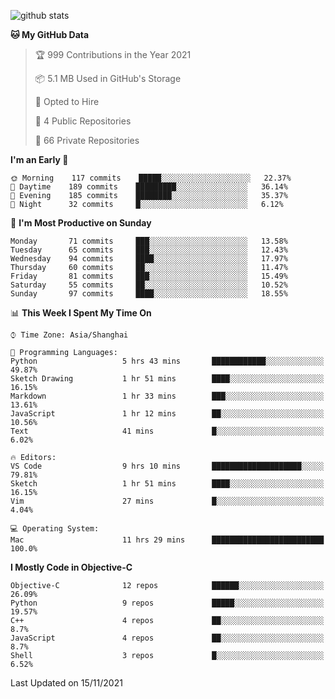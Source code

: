 
![github stats](https://github-readme-stats.vercel.app/api?username=ChesterYue&show_icons=true&count_private=true)

<!-- ![wakatime](https://github-readme-stats.vercel.app/api/wakatime?username=ChesterYue&layout=compact) -->

<!-- ![wakatime](https://github-readme-stats.vercel.app/api/top-langs/?username=ChesterYue&layout=compact) -->

<!--START_SECTION:waka-->
**🐱 My GitHub Data** 

> 🏆 999 Contributions in the Year 2021
 > 
> 📦 5.1 MB Used in GitHub's Storage 
 > 
> 💼 Opted to Hire
 > 
> 📜 4 Public Repositories 
 > 
> 🔑 66 Private Repositories  
 > 
**I'm an Early 🐤** 

```text
🌞 Morning    117 commits    █████░░░░░░░░░░░░░░░░░░░░   22.37% 
🌆 Daytime    189 commits    █████████░░░░░░░░░░░░░░░░   36.14% 
🌃 Evening    185 commits    ████████░░░░░░░░░░░░░░░░░   35.37% 
🌙 Night      32 commits     █░░░░░░░░░░░░░░░░░░░░░░░░   6.12%

```
📅 **I'm Most Productive on Sunday** 

```text
Monday       71 commits     ███░░░░░░░░░░░░░░░░░░░░░░   13.58% 
Tuesday      65 commits     ███░░░░░░░░░░░░░░░░░░░░░░   12.43% 
Wednesday    94 commits     ████░░░░░░░░░░░░░░░░░░░░░   17.97% 
Thursday     60 commits     ██░░░░░░░░░░░░░░░░░░░░░░░   11.47% 
Friday       81 commits     ███░░░░░░░░░░░░░░░░░░░░░░   15.49% 
Saturday     55 commits     ██░░░░░░░░░░░░░░░░░░░░░░░   10.52% 
Sunday       97 commits     ████░░░░░░░░░░░░░░░░░░░░░   18.55%

```


📊 **This Week I Spent My Time On** 

```text
⌚︎ Time Zone: Asia/Shanghai

💬 Programming Languages: 
Python                   5 hrs 43 mins       ████████████░░░░░░░░░░░░░   49.87% 
Sketch Drawing           1 hr 51 mins        ████░░░░░░░░░░░░░░░░░░░░░   16.15% 
Markdown                 1 hr 33 mins        ███░░░░░░░░░░░░░░░░░░░░░░   13.61% 
JavaScript               1 hr 12 mins        ██░░░░░░░░░░░░░░░░░░░░░░░   10.56% 
Text                     41 mins             █░░░░░░░░░░░░░░░░░░░░░░░░   6.02%

🔥 Editors: 
VS Code                  9 hrs 10 mins       ████████████████████░░░░░   79.81% 
Sketch                   1 hr 51 mins        ████░░░░░░░░░░░░░░░░░░░░░   16.15% 
Vim                      27 mins             █░░░░░░░░░░░░░░░░░░░░░░░░   4.04%

💻 Operating System: 
Mac                      11 hrs 29 mins      █████████████████████████   100.0%

```

**I Mostly Code in Objective-C** 

```text
Objective-C              12 repos            ██████░░░░░░░░░░░░░░░░░░░   26.09% 
Python                   9 repos             █████░░░░░░░░░░░░░░░░░░░░   19.57% 
C++                      4 repos             ██░░░░░░░░░░░░░░░░░░░░░░░   8.7% 
JavaScript               4 repos             ██░░░░░░░░░░░░░░░░░░░░░░░   8.7% 
Shell                    3 repos             █░░░░░░░░░░░░░░░░░░░░░░░░   6.52%

```



 Last Updated on 15/11/2021
<!--END_SECTION:waka-->